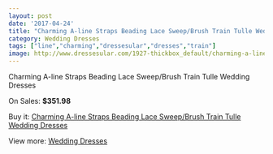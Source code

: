 ```yaml
---
layout: post
date: '2017-04-24'
title: "Charming A-line Straps Beading Lace Sweep/Brush Train Tulle Wedding Dresses"
category: Wedding Dresses
tags: ["line","charming","dressesular","dresses","train"]
image: http://www.dressesular.com/1927-thickbox_default/charming-a-line-straps-beading-lace-sweep-brush-train-tulle-wedding-dresses.jpg
---
```

Charming A-line Straps Beading Lace Sweep/Brush Train Tulle Wedding Dresses

On Sales: **$351.98**
<a href="https://www.dressesular.com/wedding-dresses/716-charming-a-line-straps-beading-lace-sweep-brush-train-tulle-wedding-dresses.html"><amp-img layout="responsive" width="600" height="600" src="//www.dressesular.com/1927-thickbox_default/charming-a-line-straps-beading-lace-sweep-brush-train-tulle-wedding-dresses.jpg" alt="Charming A-line Straps Beading Lace Sweep/Brush Train Tulle Wedding Dresses 0" /></a>
<a href="https://www.dressesular.com/wedding-dresses/716-charming-a-line-straps-beading-lace-sweep-brush-train-tulle-wedding-dresses.html"><amp-img layout="responsive" width="600" height="600" src="//www.dressesular.com/1928-thickbox_default/charming-a-line-straps-beading-lace-sweep-brush-train-tulle-wedding-dresses.jpg" alt="Charming A-line Straps Beading Lace Sweep/Brush Train Tulle Wedding Dresses 1" /></a>

Buy it: [Charming A-line Straps Beading Lace Sweep/Brush Train Tulle Wedding Dresses](https://www.dressesular.com/wedding-dresses/716-charming-a-line-straps-beading-lace-sweep-brush-train-tulle-wedding-dresses.html "Charming A-line Straps Beading Lace Sweep/Brush Train Tulle Wedding Dresses")

View more: [Wedding Dresses](https://www.dressesular.com/3-wedding-dresses "Wedding Dresses")